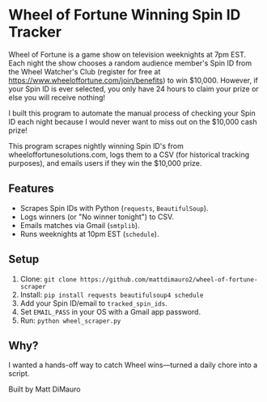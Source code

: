 # Wheel of Fortune Winning Spin ID Tracker

Wheel of Fortune is a game show on television weeknights at 7pm EST. Each night the show chooses a random audience member's Spin ID from the Wheel Watcher's Club (register for free at https://www.wheeloffortune.com/join/benefits) to win $10,000. However, if your Spin ID is ever selected, you only have 24 hours to claim your prize or else you will receive nothing!

I built this program to automate the manual process of checking your Spin ID each night because I would never want to miss out on the $10,000 cash prize!

This program scrapes nightly winning Spin ID's from wheeloffortunesolutions.com, logs them to a CSV (for historical tracking purposes), and emails users if they win the $10,000 prize. 

## Features
- Scrapes Spin IDs with Python (`requests`, `BeautifulSoup`).
- Logs winners (or "No winner tonight") to CSV.
- Emails matches via Gmail (`smtplib`).
- Runs weeknights at 10pm EST (`schedule`).

## Setup
1. Clone: `git clone https://github.com/mattdimauro2/wheel-of-fortune-scraper`
2. Install: `pip install requests beautifulsoup4 schedule`
3. Add your Spin ID/email to `tracked_spin_ids`.
4. Set `EMAIL_PASS` in your OS with a Gmail app password.
5. Run: `python wheel_scraper.py`

## Why?
I wanted a hands-off way to catch Wheel wins—turned a daily chore into a script.

Built by Matt DiMauro
